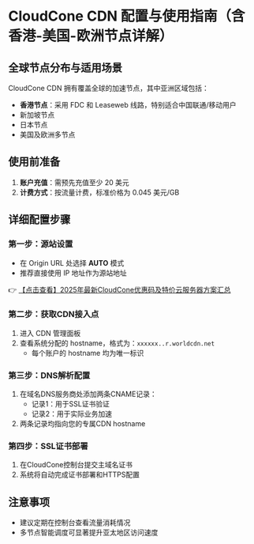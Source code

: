 # CloudCone CDN 配置与使用指南（含香港-美国-欧洲节点详解）

## 全球节点分布与适用场景
CloudCone CDN 拥有覆盖全球的加速节点，其中亚洲区域包括：
- **香港节点**：采用 FDC 和 Leaseweb 线路，特别适合中国联通/移动用户
- 新加坡节点
- 日本节点
- 美国及欧洲多节点

## 使用前准备
1. **账户充值**：需预先充值至少 20 美元
2. **计费方式**：按流量计费，标准价格为 0.045 美元/GB

## 详细配置步骤

### 第一步：源站设置
- 在 Origin URL 处选择 **AUTO** 模式
- 推荐直接使用 IP 地址作为源站地址

👉 [【点击查看】2025年最新CloudCone优惠码及特价云服务器方案汇总](https://bit.ly/Cloudcone)

### 第二步：获取CDN接入点
1. 进入 CDN 管理面板
2. 查看系统分配的 hostname，格式为：`xxxxxx..r.worldcdn.net`
   - 每个账户的 hostname 均为唯一标识

### 第三步：DNS解析配置
1. 在域名DNS服务商处添加两条CNAME记录：
   - 记录1：用于SSL证书验证
   - 记录2：用于实际业务加速
2. 两条记录均指向您的专属CDN hostname

### 第四步：SSL证书部署
1. 在CloudCone控制台提交主域名证书
2. 系统将自动完成证书部署和HTTPS配置

## 注意事项
- 建议定期在控制台查看流量消耗情况
- 多节点智能调度可显著提升亚太地区访问速度